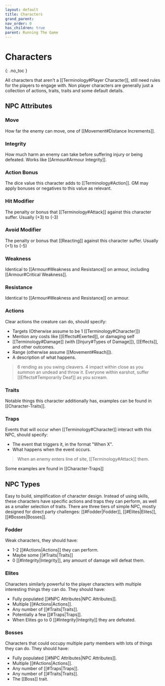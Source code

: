 ```yaml
---
layout: default
title: Characters
grand_parent: 
nav_order: 0
has_children: true
parent: Running The Game
---
```

# Characters
{: .no_toc }

All characters that aren't a [[Terminology#Player Character]], still need rules for the players to engage with. Non player characters are generally just a collection of actions, traits, traits and some default details.

## NPC Attributes
### Move
How far the enemy can move, one of [[Movement#Distance Increments]].
### Integrity
How much harm an enemy can take before suffering injury or being defeated. Works like [[Armour#Armour Integrity]].
### Action Bonus
The dice value this character adds to [[Terminology#Action]]. GM may apply bonuses or negatives to this value as relevant.
### Hit Modifier
The penalty or bonus that [[Terminology#Attack]] against this character suffer. Usually (+3) to (-3)
### Avoid Modifier
The penalty or bonus that [[Reacting]] against this character suffer. Usually (+1) to (-5)
### Weakness
Identical to [[Armour#Weakness and Resistance]] on armour, including [[Armour#Critical Weakness]].
### Resistance
Identical to [[Armour#Weakness and Resistance]] on armour.
### Actions
Clear actions the creature can do, should specify:
* Targets (Otherwise assume to be 1 [[Terminology#Character]])
* Mention any costs like [[Effects#Exerted]], or damaging self
* [[Terminology#Damage]] (with [[Injury#Types of Damage]]), [[Effects]], and other outcomes.
* Range (otherwise assume [[Movement#Reach]]).
* A description of what happens.

> 6 rending as you swing cleavers.
> 4 impact within close as you summon an undead and throw it.
> Everyone within earshot, suffer [[Effects#Temporarily Deaf]] as you scream.

### Traits
Notable things this character additionally has, examples can be found in [[Character-Traits]].

### Traps
Events that will occur when [[Terminology#Character]] interact with this NPC, should specify:
* The event that triggers it, in the format "When X".
* What happens when the event occurs.

> When an enemy enters line of site, [[Terminology#Attack]] them.

Some examples are found in [[Character-Traps]]

## NPC Types
Easy to build, simplification of character design. Instead of using skills, these characters have specific actions and traps they can perform, as well as a smaller selection of traits. There are three tiers of simple NPC, mostly designed for direct party challenges: [[#Fodder|Fodder]], [[#Elites|Elites]], [[#Bosses|Bosses]].

### Fodder
Weak characters, they should have: 
* 1-2 [[#Actions|Actions]] they can perform.
* Maybe some [[#Traits|Traits]]
* 0 [[#Integrity|Integrity]], any amount of damage will defeat them.

### Elites
Characters similarly powerful to the player characters with multiple interesting things they can do. They should have:
* Fully populated [[#NPC Attributes|NPC Attributes]].
* Multiple [[#Actions|Actions]].
* Any number of [[#Traits|Traits]].
* Potentially a few [[#Traps|Traps]].
* When Elites go to 0 [[#Integrity|Integrity]] they are defeated.

### Bosses
Characters that could occupy multiple party members with lots of things they can do. They should have:
* Fully populated [[#NPC Attributes|NPC Attributes]].
* Multiple [[#Actions|Actions]].
* Any number of [[#Traps|Traps]].
* Any number of [[#Traits|Traits]].
* The [[Boss]] trait.

